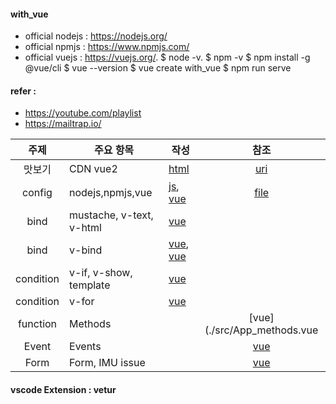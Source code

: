 #### with_vue
+ official nodejs : https://nodejs.org/
+ official npmjs : https://www.npmjs.com/
+ official vuejs : https://vuejs.org/. 
$ node -v. 
$ npm -v
$ npm install -g @vue/cli
$ vue --version
$ vue create with_vue
$ npm run serve

#### refer : 
+ https://youtube.com/playlist
+ https://mailtrap.io/ 

| 주제 | 주요 항목 | 작성 | 참조 |
| :---: | --- |  --- | :---: |
|맛보기|CDN vue2|[html](./helloworld.html)|[uri](https://v2.vuejs.org/v2/guide/installation.html?redirect=true)|
|config|nodejs,npmjs,vue|[js](./helloworld.js), [vue](./src/App.vue)|[file]()|
|bind|mustache, v-text, v-html|[vue](./src/App_text-binding.vue)| |
|bind|v-bind |[vue](./src/App_attribute-binding.vue), [vue](./src/App_class-binding.vue) | |
|condition| v-if, v-show, template|[vue](./src/App_if-randering.vue) | |
|condition| v-for|[vue](./src/App_for.vue)| |
|function|Methods||[vue](./src/App_methods.vue|
|Event|Events||[vue](./src/App_events.vue)|
|Form|Form, IMU issue||[vue](./src/App_events.vue)|

#### vscode Extension : vetur
